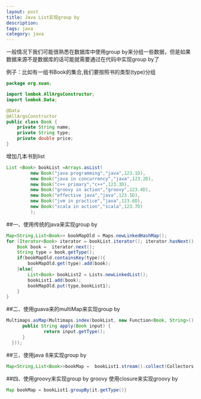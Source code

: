 ```yaml
---
layout: post
title: Java List实现group by
description:
tags: java
category: java
---
```


一般情况下我们可能很熟悉在数据库中使用group by来分组一些数据，但是如果数据来源不是数据库的话可能就需要通过在代码中实现group by了

例子：比如有一组书Book的集合,我们要按照书的类型(type)分组

```java
package org.xuan;

import lombok.AllArgsConstructor;
import lombok.Data;

@Data
@AllArgsConstructor
public class Book {
    private String name;
    private String type;
    private double price;
}

```

增加几本书到list

```java
List <Book> bookList =Arrays.asList(
         new Book("java programming","java",123.1D),
         new Book("java in concurrency","java",123.2D),
         new Book("c++ primary","c++",123.3D),
         new Book("groovy in action","groovy",123.4D),
         new Book("effective java","java",123.5D),
         new Book("jvm in practice","java",123.6D),
         new Book("scala in action","scala",123.7D)
         );
```


##一、使用传统的java来实现group by

```java
Map<String,List<Book>> bookMapOld = Maps.newLinkedHashMap();
for (Iterator<Book> iterator = bookList.iterator(); iterator.hasNext(); ) {
    Book book =  iterator.next();
    String type = book.getType();
    if(bookMapOld.containsKey(type)){
        bookMapOld.get(type).add(book);
    }else{
        List<Book> bookList2 = Lists.newLinkedList();
        bookList1.add(book);
        bookMapOld.put(type,bookList1);
    }
}
```

##二、使用guava来的multiMap来实现group by

```java
Multimaps.asMap(Multimaps.index(bookList, new Function<Book, String>() {
      public String apply(Book input) {
              return input.getType();
      }
  }));

```
##三、使用java 8来实现group by

```java
Map<String,List<Book>>bookMap =  bookList1.stream().collect(Collectors.groupingBy(b->b.getType(),Collectors.mapping((Book b)->b,Collectors.toList())));

```

##四、使用groovy来实现group by
groovy 使用closure来实现groovy by

```groovy
Map bookMap = bookList1.groupBy{it.getType()}
```

